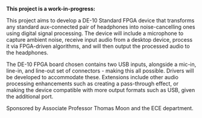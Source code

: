 **This project is a work-in-progress:**

This project aims to develop a DE-10 Standard FPGA device that transforms any standard aux-connected pair of headphones into noise-cancelling ones using digital signal processing. The device will include a microphone to capture ambient noise, receive input audio from a desktop device, process it via FPGA-driven algorithms, and will then output the processed audio to the headphones.

The DE-10 FPGA board chosen contains two USB inputs, alongside a mic-in, line-in, and line-out set of connectors - making this all possible. Drivers will be developed to accommodate these. Extensions include other audio processing enhancements such as creating a pass-through effect, or making the device compatible with more output formats such as USB, given the additional port.

Sponsored by Associate Professor Thomas Moon and the ECE department.
